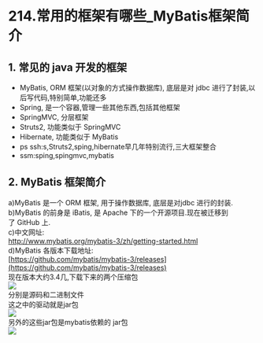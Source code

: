 # 214.常用的框架有哪些_MyBatis框架简介

<a name="3727e705"></a>
## 1. 常见的 java 开发的框架
- MyBatis, ORM 框架(以对象的方式操作数据库), 底层是对 jdbc 进行了封装,以后写代码,特别简单,功能还多
- Spring, 是一个容器,管理一些其他东西,包括其他框架
- SpringMVC, 分层框架
- Struts2, 功能类似于 SpringMVC
- Hibernate, 功能类似于 MyBatis
- ps ssh:s,Struts2,sping,hibernate早几年特别流行,三大框架整合
- ssm:sping,spingmvc,mybatis
<a name="9396526a"></a>
## 2. MyBatis 框架简介
a)MyBatis 是一个 ORM 框架, 用于操作数据库, 底层是对jdbc 进行的封装.<br />b)MyBatis 的前身是 iBatis, 是 Apache 下的一个开源项目.现在被迁移到了 GitHub 上.<br />c)中文网址:<br />http://www.mybatis.org/mybatis-3/zh/getting-started.html<br />d)MyBatis 各版本下载地址:<br />[https://github.com/mybatis/mybatis-3/releases](https://github.com/mybatis/mybatis-3/releases)<br />现在版本大约3.4几,下载下来的两个压缩包<br />![](https://cdn.nlark.com/yuque/0/2019/png/349894/1561450908843-da51af01-4664-4475-b6ed-e5c194b9f876.png#align=left&display=inline&height=485&originHeight=323&originWidth=520&status=done&width=780)<br />分别是源码和二进制文件<br />这之中的驱动就是jar包<br />![](https://cdn.nlark.com/yuque/0/2019/png/349894/1561450908928-59fedbfe-fc99-4b4b-a004-f46d049d4b72.png#align=left&display=inline&height=249&originHeight=274&originWidth=545&status=done&width=496)<br />另外的这些jar包是mybatis依赖的 jar包<br />![](https://cdn.nlark.com/yuque/0/2019/png/349894/1561450909023-79b55b7b-bdd2-44e9-857d-b1bb9331d86d.png#align=left&display=inline&height=695&originHeight=463&originWidth=464&status=done&width=696)

